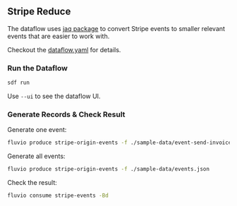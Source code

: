 ## Stripe Reduce

The dataflow uses [jaq package](../../packages/jaq) to convert Stripe events to smaller relevant events that are easier to work with. 

Checkout the [dataflow.yaml](./dataflow.yaml) for details.

### Run the Dataflow

```bash
sdf run
```

Use `--ui` to see the dataflow UI.

### Generate Records & Check Result

Generate one event:

```bash
fluvio produce stripe-origin-events -f ./sample-data/event-send-invoice.json --raw
```

Generate all events:

```bash
fluvio produce stripe-origin-events -f ./sample-data/events.json
```

Check the result:

```bash
fluvio consume stripe-events -Bd
```